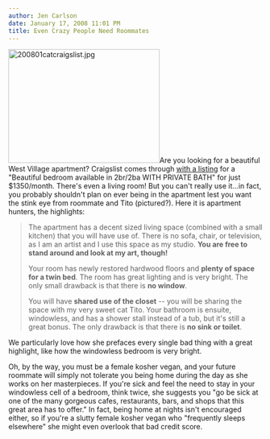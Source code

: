 ```yaml
---
author: Jen Carlson
date: January 17, 2008 11:01 PM
title: Even Crazy People Need Roommates
---
```


<p><img alt="200801catcraigslist.jpg" src="https://web.archive.org/web/20120124131548im_/http://gothamist.com/attachments/arts_jen/200801catcraigslist.jpg" width="300" height="226" class="right">Are you looking for a beautiful West Village apartment? Craigslist comes through <a href="https://web.archive.org/web/20120124131548/http://newyork.craigslist.org/mnh/roo/542386312.html">with a listing</a> for a &quot;Beautiful bedroom available in 2br/2ba WITH PRIVATE BATH&quot; for just $1350/month. There&apos;s even a living room! But you can&apos;t really use it...in fact, you probably shouldn&apos;t plan on ever being in the apartment lest you want the stink eye from roommate and Tito (pictured?). Here it is apartment hunters, the highlights:</p><blockquote>The apartment has a decent sized living space (combined with a small kitchen) that you will have use of. There is no sofa, chair, or television, as I am an artist and I use this space as my studio. <strong>You are free to stand around and look at my art, though!</strong><p></p>

<p>Your room has newly restored hardwood floors and <strong>plenty of space for a twin bed</strong>. The room has great lighting and is very bright. The only small drawback is that there is <strong>no window</strong>.</p>

<p>You will have <strong>shared use of the closet</strong> -- you will be sharing the space with my very sweet cat Tito. Your bathroom is ensuite, windowless, and has a shower stall instead of a tub, but it&apos;s still a great bonus. The only drawback is that there is <strong>no sink or toilet</strong>.</p></blockquote>We particularly love how she prefaces every single bad thing with a great highlight, like how the windowless bedroom is very bright. <p></p>

<p>Oh, by the way, you must be a female kosher vegan, and your future roommate will simply not tolerate you being home during the day as she works on her masterpieces. If you&apos;re sick and feel the need to stay in your windowless cell of a bedroom, think twice, she suggests you &quot;go be sick at one of the many gorgeous cafes, restaurants, bars, and shops that this great area has to offer.&quot; In fact, being home at nights isn&apos;t encouraged either, so if you&apos;re a slutty female kosher vegan who &quot;frequently sleeps elsewhere&quot; she might even overlook that bad credit score.</p>